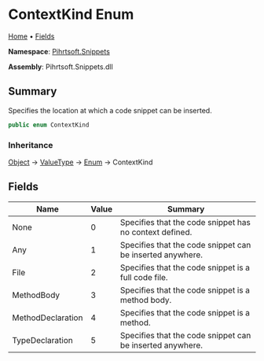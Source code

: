 <a name="_top"></a>

# ContextKind Enum

[Home](../../../README.md#_top) &#x2022; [Fields](#fields)

**Namespace**: [Pihrtsoft.Snippets](../README.md#_top)

**Assembly**: Pihrtsoft\.Snippets\.dll

## Summary

Specifies the location at which a code snippet can be inserted\.

```csharp
public enum ContextKind
```

### Inheritance

[Object](https://docs.microsoft.com/en-us/dotnet/api/system.object) &#x2192; [ValueType](https://docs.microsoft.com/en-us/dotnet/api/system.valuetype) &#x2192; [Enum](https://docs.microsoft.com/en-us/dotnet/api/system.enum) &#x2192; ContextKind

## Fields

| Name | Value | Summary |
| ---- | ----- | ------- |
| None | 0 | Specifies that the code snippet has no context defined\. |
| Any | 1 | Specifies that the code snippet can be inserted anywhere\. |
| File | 2 | Specifies that the code snippet is a full code file\. |
| MethodBody | 3 | Specifies that the code snippet is a method body\. |
| MethodDeclaration | 4 | Specifies that the code snippet is a method\. |
| TypeDeclaration | 5 | Specifies that the code snippet can be inserted anywhere\. |

